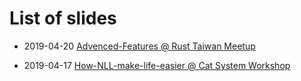 # List of slides

- 2019-04-20 [Advenced-Features @ Rust Taiwan Meetup](https://github.com/rniczh/slides/blob/gh-pages/Advenced-features/advanced_features.pdf)

- 2019-04-17 [How-NLL-make-life-easier @ Cat System Workshop](https://rniczh.github.io/slides/How-NLL-make-life-easier/)
